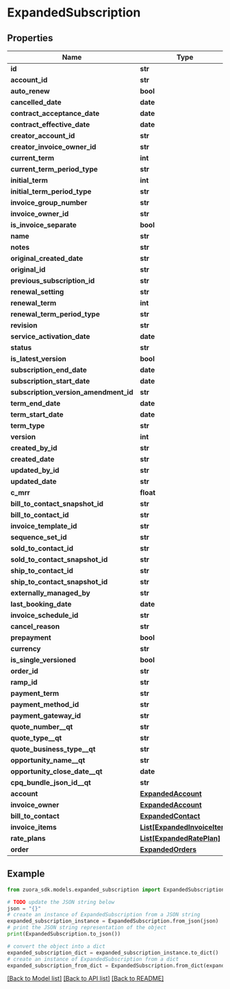 # ExpandedSubscription


## Properties

Name | Type | Description | Notes
------------ | ------------- | ------------- | -------------
**id** | **str** |  | [optional] 
**account_id** | **str** |  | [optional] 
**auto_renew** | **bool** |  | [optional] 
**cancelled_date** | **date** |  | [optional] 
**contract_acceptance_date** | **date** |  | [optional] 
**contract_effective_date** | **date** |  | [optional] 
**creator_account_id** | **str** |  | [optional] 
**creator_invoice_owner_id** | **str** |  | [optional] 
**current_term** | **int** |  | [optional] 
**current_term_period_type** | **str** |  | [optional] 
**initial_term** | **int** |  | [optional] 
**initial_term_period_type** | **str** |  | [optional] 
**invoice_group_number** | **str** |  | [optional] 
**invoice_owner_id** | **str** |  | [optional] 
**is_invoice_separate** | **bool** |  | [optional] 
**name** | **str** |  | [optional] 
**notes** | **str** |  | [optional] 
**original_created_date** | **str** |  | [optional] 
**original_id** | **str** |  | [optional] 
**previous_subscription_id** | **str** |  | [optional] 
**renewal_setting** | **str** |  | [optional] 
**renewal_term** | **int** |  | [optional] 
**renewal_term_period_type** | **str** |  | [optional] 
**revision** | **str** |  | [optional] 
**service_activation_date** | **date** |  | [optional] 
**status** | **str** |  | [optional] 
**is_latest_version** | **bool** |  | [optional] 
**subscription_end_date** | **date** |  | [optional] 
**subscription_start_date** | **date** |  | [optional] 
**subscription_version_amendment_id** | **str** |  | [optional] 
**term_end_date** | **date** |  | [optional] 
**term_start_date** | **date** |  | [optional] 
**term_type** | **str** |  | [optional] 
**version** | **int** |  | [optional] 
**created_by_id** | **str** |  | [optional] 
**created_date** | **str** |  | [optional] 
**updated_by_id** | **str** |  | [optional] 
**updated_date** | **str** |  | [optional] 
**c_mrr** | **float** |  | [optional] 
**bill_to_contact_snapshot_id** | **str** |  | [optional] 
**bill_to_contact_id** | **str** |  | [optional] 
**invoice_template_id** | **str** |  | [optional] 
**sequence_set_id** | **str** |  | [optional] 
**sold_to_contact_id** | **str** |  | [optional] 
**sold_to_contact_snapshot_id** | **str** |  | [optional] 
**ship_to_contact_id** | **str** |  | [optional] 
**ship_to_contact_snapshot_id** | **str** |  | [optional] 
**externally_managed_by** | **str** |  | [optional] 
**last_booking_date** | **date** |  | [optional] 
**invoice_schedule_id** | **str** |  | [optional] 
**cancel_reason** | **str** |  | [optional] 
**prepayment** | **bool** |  | [optional] 
**currency** | **str** |  | [optional] 
**is_single_versioned** | **bool** |  | [optional] 
**order_id** | **str** |  | [optional] 
**ramp_id** | **str** |  | [optional] 
**payment_term** | **str** |  | [optional] 
**payment_method_id** | **str** |  | [optional] 
**payment_gateway_id** | **str** |  | [optional] 
**quote_number__qt** | **str** |  | [optional] 
**quote_type__qt** | **str** |  | [optional] 
**quote_business_type__qt** | **str** |  | [optional] 
**opportunity_name__qt** | **str** |  | [optional] 
**opportunity_close_date__qt** | **date** |  | [optional] 
**cpq_bundle_json_id__qt** | **str** |  | [optional] 
**account** | [**ExpandedAccount**](ExpandedAccount.md) |  | [optional] 
**invoice_owner** | [**ExpandedAccount**](ExpandedAccount.md) |  | [optional] 
**bill_to_contact** | [**ExpandedContact**](ExpandedContact.md) |  | [optional] 
**invoice_items** | [**List[ExpandedInvoiceItem]**](ExpandedInvoiceItem.md) |  | [optional] 
**rate_plans** | [**List[ExpandedRatePlan]**](ExpandedRatePlan.md) |  | [optional] 
**order** | [**ExpandedOrders**](ExpandedOrders.md) |  | [optional] 

## Example

```python
from zuora_sdk.models.expanded_subscription import ExpandedSubscription

# TODO update the JSON string below
json = "{}"
# create an instance of ExpandedSubscription from a JSON string
expanded_subscription_instance = ExpandedSubscription.from_json(json)
# print the JSON string representation of the object
print(ExpandedSubscription.to_json())

# convert the object into a dict
expanded_subscription_dict = expanded_subscription_instance.to_dict()
# create an instance of ExpandedSubscription from a dict
expanded_subscription_from_dict = ExpandedSubscription.from_dict(expanded_subscription_dict)
```
[[Back to Model list]](../README.md#documentation-for-models) [[Back to API list]](../README.md#documentation-for-api-endpoints) [[Back to README]](../README.md)


